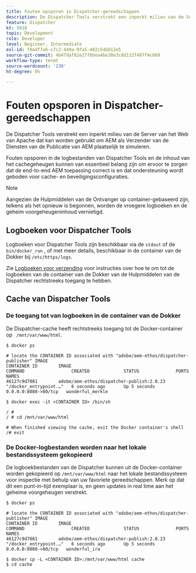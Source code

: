 ```yaml
---
title: Fouten opsporen in Dispatcher-gereedschappen
description: De Dispatcher Tools verstrekt een inperkt milieu van de Server van het Web van Apache dat kan worden gebruikt om AEM als Verzender van de Diensten van de Publicatie van AEM plaatselijk te simuleren. Fouten opsporen in de logbestanden van Dispatcher Tools en de inhoud van het cachegeheugen kunnen van essentieel belang zijn om ervoor te zorgen dat de end-to-end AEM toepassing correct is en dat ondersteuning wordt geboden voor cache- en beveiligingsconfiguraties.
feature: Dispatcher
kt: 5918
topic: Development
role: Developer
level: Beginner, Intermediate
exl-id: f0adf7a6-c7c2-449a-9fa5-402c54b812e5
source-git-commit: 4b47daf82e27f6bea4be30e3cdd132f497f4c609
workflow-type: tm+mt
source-wordcount: '230'
ht-degree: 0%

---
```


# Fouten opsporen in Dispatcher-gereedschappen

De Dispatcher Tools verstrekt een inperkt milieu van de Server van het Web van Apache dat kan worden gebruikt om AEM als Verzender van de Diensten van de Publicatie van AEM plaatselijk te simuleren.

Fouten opsporen in de logbestanden van Dispatcher Tools en de inhoud van het cachegeheugen kunnen van essentieel belang zijn om ervoor te zorgen dat de end-to-end AEM toepassing correct is en dat ondersteuning wordt geboden voor cache- en beveiligingsconfiguraties.

>[!NOTE]
>
>Aangezien de Hulpmiddelen van de Ontvanger op container-gebaseerd zijn, telkens als het opnieuw is begonnen, worden de vroegere logboeken en de geheim voorgeheugeninhoud vernietigd.

## Logboeken voor Dispatcher Tools

Logboeken voor Dispatcher Tools zijn beschikbaar via de `stdout` of de `bin/docker_run` , of met meer details, beschikbaar in de container van de Dokker bij `/etc/https/logs`.

Zie [Logboeken voor verzending](./logs.md#dispatcher-logs) voor instructies over hoe te om tot de logboeken van de container van de Dokker van de Hulpmiddelen van de Dispatcher rechtstreeks toegang te hebben.

## Cache van Dispatcher Tools

### De toegang tot van logboeken in de container van de Dokker

De Dispatcher-cache heeft rechtstreeks toegang tot de Docker-container op ` /mnt/var/www/html`.

```shell
$ docker ps

# locate the CONTAINER ID associated with "adobe/aem-ethos/dispatcher-publisher" IMAGE
CONTAINER ID        IMAGE                                       COMMAND                  CREATED             STATUS              PORTS                  NAMES
46127c9d7081        adobe/aem-ethos/dispatcher-publish:2.0.23   "/docker_entrypoint.…"   6 seconds ago       Up 5 seconds        0.0.0.0:8080->80/tcp   wonderful_merkle

$ docker exec -it <CONTAINER ID> /bin/sh

/ # 
/ # cd /mnt/var/www/html

# When finished viewing the cache, exit the Docker container's shell
/# exit
```

### De Docker-logbestanden worden naar het lokale bestandssysteem gekopieerd

De logboekbestanden van de Dispatcher kunnen uit de Docker-container worden gekopieerd op `/mnt/var/www/html` naar het lokale bestandssysteem voor inspectie met behulp van uw favoriete gereedschappen. Merk op dat dit een punt-in-tijd exemplaar is, en geen updates in real time aan het geheime voorgeheugen verstrekt.

```shell
$ docker ps

# locate the CONTAINER ID associated with "adobe/aem-ethos/dispatcher-publisher" IMAGE
CONTAINER ID        IMAGE                                       COMMAND                  CREATED             STATUS              PORTS                  NAMES
46127c9d7081        adobe/aem-ethos/dispatcher-publish:2.0.23   "/docker_entrypoint.…"   6 seconds ago       Up 5 seconds        0.0.0.0:8080->80/tcp   wonderful_ira

$ docker cp -L <CONTAINER ID>:/mnt/var/www/html cache 
$ cd cache
```
